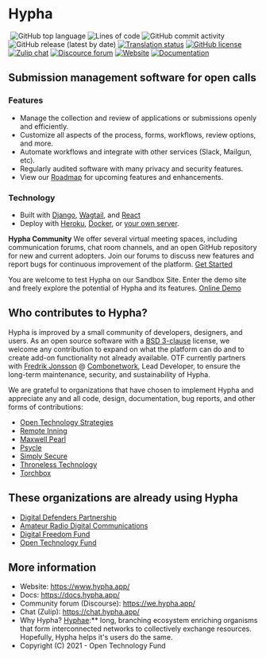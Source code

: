 # Hypha

[![<HyphaApp>](https://circleci.com/gh/HyphaApp/hypha.svg?style=shield)](https://circleci.com/gh/HyphaApp/hypha)
![GitHub top language](https://img.shields.io/github/languages/top/HyphaApp/hypha)
![Lines of code](https://img.shields.io/tokei/lines/github/HyphaApp/hypha)
![GitHub commit activity](https://img.shields.io/github/commit-activity/m/HyphaApp/hypha)
![GitHub release (latest by date)](https://img.shields.io/github/v/release/HyphaApp/hypha)
[![Translation status](https://hosted.weblate.org/widgets/hypha/-/svg-badge.svg)](https://hosted.weblate.org/engage/hypha/)
[![GitHub license](https://img.shields.io/github/license/HyphaApp/hypha)](https://github.com/HyphaApp/hypha/blob/main/LICENSE)
[![Zulip chat](https://img.shields.io/badge/chat-chat.hypha.app-brightgreen)](https://chat.hypha.app/)
[![Discource forum](https://img.shields.io/badge/forum-we.hypha.app-orange)](https://we.hypha.app/)
[![Website](https://img.shields.io/badge/website-hypha.app-blue)](https://www.hypha.app/)
[![Documentation](https://img.shields.io/badge/docs-hypha.app-purple)](https://docs.hypha.app/)

## Submission management software for open calls

### Features

- Manage the collection and review of applications or submissions openly and efficiently.
- Customize all aspects of the process, forms, workflows, review options, and more.
- Automate workflows and integrate with other services (Slack, Mailgun, etc).
- Regularly audited software with many privacy and security features.
- View our [Roadmap](https://github.com/HyphaApp/hypha/wiki/Roadmap) for upcoming features and enhancements.

### Technology

- Built with [Django](https://www.djangoproject.com/), [Wagtail](https://wagtail.io/), and [React](https://reactjs.org/)
- Deploy with [Heroku](https://docs.hypha.app/deployment/heroku), [Docker](https://docs.hypha.app/deployment/docker), or [your own server](https://docs.hypha.app/deployment/stand-alone).

**Hypha Community** We offer several virtual meeting spaces, including communication forums, chat room channels, and an open GitHub repository for new and current adopters. Join our forums to discuss new features and report bugs for continuous improvement of the platform. [Get Started](https://we.hypha.app/)

You are welcome to test Hypha on our Sandbox Site. Enter the demo site and freely explore the potential of Hypha and its features. [Online Demo](https://sandbox.opentech.fund/)

## Who contributes to Hypha? ##

Hypha is improved by a small community of developers, designers, and users. As an open source software with a [BSD 3-clause](https://github.com/HyphaApp/hypha/blob/main/LICENSE) license, we welcome any contribution to expand on what the platform can do and to create add-on functionality not already available. OTF currently partners with [Fredrik Jonsson](https://github.com/frjo) @ [Combonetwork](https://www.combonet.se/), Lead Developer, to ensure the long-term maintenance, security, and sustainability of Hypha.

We are grateful to organizations that have chosen to implement Hypha and appreciate any and all code, design, documentation, bug reports, and other forms of contributions:

- [Open Technology Strategies](https://www.opentechstrategies.com)                
- [Remote Inning](https://www.remoteinning.com/)
- [Maxwell Pearl](https://maxwellpearl.com/)
- [Psycle](https://psycle.com/)                                                    
- [Simply Secure](https://simplysecure.org/)
- [Throneless Technology](https://throneless.tech/)
- [Torchbox](https://www.torchbox.com/)

## These organizations are already using Hypha ##

- [Digital Defenders Partnership](https://www.digitaldefenders.org/)
- [Amateur Radio Digital Communications](https://www.ampr.org/)
- [Digital Freedom Fund](https://digitalfreedomfund.org/)
- [Open Technology Fund](https://www.opentech.fund/)

## More information

* Website: https://www.hypha.app/
* Docs: https://docs.hypha.app/
* Community forum (Discourse): https://we.hypha.app/
* Chat (Zulip): https://chat.hypha.app/
* Why Hypha? [Hyphae](https://en.wikipedia.org/wiki/Mycorrhizal_network):** long, branching ecosystem enriching organisms that form interconnected networks to collectively exchange resources. Hopefully, Hypha helps it's users do the same.
* Copyright (C) 2021 - Open Technology Fund
